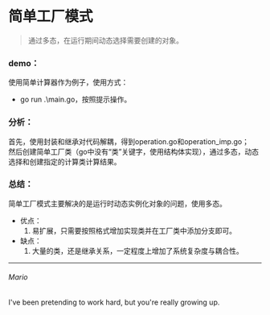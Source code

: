 # 简单工厂模式  
> 通过多态，在运行期间动态选择需要创建的对象。

### demo：
使用简单计算器作为例子，使用方式：
 - go run .\main.go，按照提示操作。  

### 分析：
首先，使用封装和继承对代码解耦，得到operation.go和operation_imp.go；  
然后创建简单工厂类（go中没有“类”关键字，使用结构体实现），通过多态，动态选择和创建指定的计算类计算结果。  

### 总结：
简单工厂模式主要解决的是运行时动态实例化对象的问题，使用多态。

- 优点：
  1. 易扩展，只需要按照格式增加实现类并在工厂类中添加分支即可。
- 缺点：
  1. 大量的类，还是继承关系，一定程度上增加了系统复杂度与耦合性。

---
###### Mario
I've been pretending to work hard, but you're really growing up.
